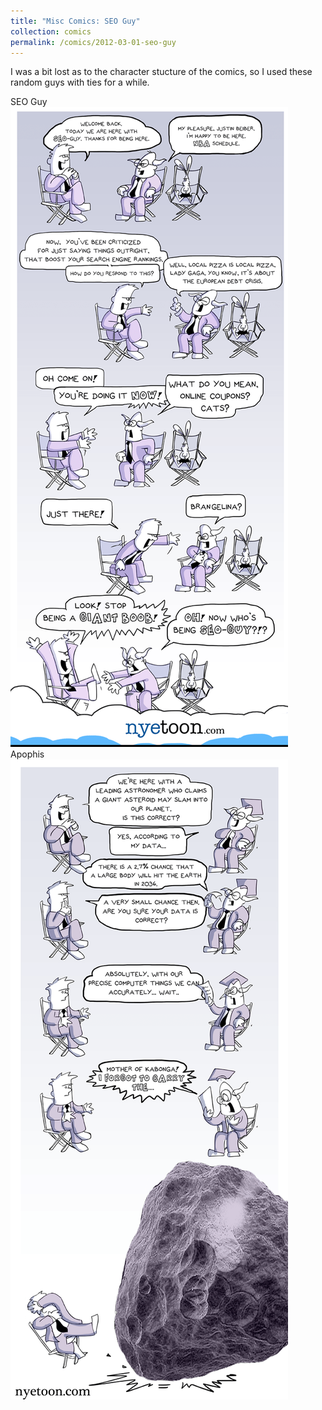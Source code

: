 ```yaml
---
title: "Misc Comics: SEO Guy"
collection: comics
permalink: /comics/2012-03-01-seo-guy
---
```

I was a bit lost as to the character stucture of the comics, so I used these random guys with ties for a while.

SEO Guy <br>
![SEO Guy](../images/comics/misc_comics/2011-12-22-SEOGuy.png)
<br>
Apophis<br>
![Apophis](../images/comics/misc_comics/2012-01-10-Apophis.png)
